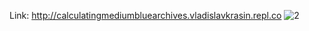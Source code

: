 Link: http://calculatingmediumbluearchives.vladislavkrasin.repl.co
![2](https://github.com/Krasin0880/virtual_reality/assets/83248258/f49890a5-dcfc-4c47-9b0d-bf2aa445564f)
